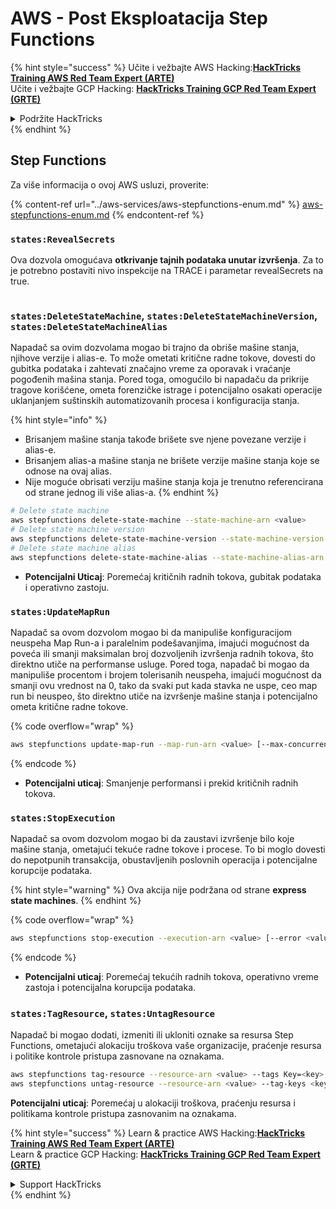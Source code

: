 # AWS - Post Eksploatacija Step Functions

{% hint style="success" %}
Učite i vežbajte AWS Hacking:<img src="../../../.gitbook/assets/image (1) (1) (1).png" alt="" data-size="line">[**HackTricks Training AWS Red Team Expert (ARTE)**](https://training.hacktricks.xyz/courses/arte)<img src="../../../.gitbook/assets/image (1) (1) (1).png" alt="" data-size="line">\
Učite i vežbajte GCP Hacking: <img src="../../../.gitbook/assets/image (2).png" alt="" data-size="line">[**HackTricks Training GCP Red Team Expert (GRTE)**<img src="../../../.gitbook/assets/image (2).png" alt="" data-size="line">](https://training.hacktricks.xyz/courses/grte)

<details>

<summary>Podržite HackTricks</summary>

* Proverite [**planove pretplate**](https://github.com/sponsors/carlospolop)!
* **Pridružite se** 💬 [**Discord grupi**](https://discord.gg/hRep4RUj7f) ili [**telegram grupi**](https://t.me/peass) ili **pratite** nas na **Twitteru** 🐦 [**@hacktricks\_live**](https://twitter.com/hacktricks_live)**.**
* **Podelite hakerske trikove slanjem PR-ova na** [**HackTricks**](https://github.com/carlospolop/hacktricks) i [**HackTricks Cloud**](https://github.com/carlospolop/hacktricks-cloud) github repozitorijume.

</details>
{% endhint %}

## Step Functions

Za više informacija o ovoj AWS usluzi, proverite:

{% content-ref url="../aws-services/aws-stepfunctions-enum.md" %}
[aws-stepfunctions-enum.md](../aws-services/aws-stepfunctions-enum.md)
{% endcontent-ref %}

### `states:RevealSecrets`

Ova dozvola omogućava **otkrivanje tajnih podataka unutar izvršenja**. Za to je potrebno postaviti nivo inspekcije na TRACE i parametar revealSecrets na true.

<figure><img src="../../../.gitbook/assets/image (348).png" alt=""><figcaption></figcaption></figure>

### `states:DeleteStateMachine`, `states:DeleteStateMachineVersion`, `states:DeleteStateMachineAlias`

Napadač sa ovim dozvolama mogao bi trajno da obriše mašine stanja, njihove verzije i alias-e. To može ometati kritične radne tokove, dovesti do gubitka podataka i zahtevati značajno vreme za oporavak i vraćanje pogođenih mašina stanja. Pored toga, omogućilo bi napadaču da prikrije tragove korišćene, ometa forenzičke istrage i potencijalno osakati operacije uklanjanjem suštinskih automatizovanih procesa i konfiguracija stanja.

{% hint style="info" %}
* Brisanjem mašine stanja takođe brišete sve njene povezane verzije i alias-e.
* Brisanjem alias-a mašine stanja ne brišete verzije mašine stanja koje se odnose na ovaj alias.
* Nije moguće obrisati verziju mašine stanja koja je trenutno referencirana od strane jednog ili više alias-a.
{% endhint %}
```bash
# Delete state machine
aws stepfunctions delete-state-machine --state-machine-arn <value>
# Delete state machine version
aws stepfunctions delete-state-machine-version --state-machine-version-arn <value>
# Delete state machine alias
aws stepfunctions delete-state-machine-alias --state-machine-alias-arn <value>
```
* **Potencijalni Uticaj**: Poremećaj kritičnih radnih tokova, gubitak podataka i operativno zastoju.

### `states:UpdateMapRun`

Napadač sa ovom dozvolom mogao bi da manipuliše konfiguracijom neuspeha Map Run-a i paralelnim podešavanjima, imajući mogućnost da poveća ili smanji maksimalan broj dozvoljenih izvršenja radnih tokova, što direktno utiče na performanse usluge. Pored toga, napadač bi mogao da manipuliše procentom i brojem tolerisanih neuspeha, imajući mogućnost da smanji ovu vrednost na 0, tako da svaki put kada stavka ne uspe, ceo map run bi neuspeo, što direktno utiče na izvršenje mašine stanja i potencijalno ometa kritične radne tokove.

{% code overflow="wrap" %}
```bash
aws stepfunctions update-map-run --map-run-arn <value> [--max-concurrency <value>] [--tolerated-failure-percentage <value>] [--tolerated-failure-count <value>]
```
{% endcode %}

* **Potencijalni uticaj**: Smanjenje performansi i prekid kritičnih radnih tokova.

### `states:StopExecution`

Napadač sa ovom dozvolom mogao bi da zaustavi izvršenje bilo koje mašine stanja, ometajući tekuće radne tokove i procese. To bi moglo dovesti do nepotpunih transakcija, obustavljenih poslovnih operacija i potencijalne korupcije podataka.

{% hint style="warning" %}
Ova akcija nije podržana od strane **express state machines**.
{% endhint %}

{% code overflow="wrap" %}
```bash
aws stepfunctions stop-execution --execution-arn <value> [--error <value>] [--cause <value>]
```
{% endcode %}

* **Potencijalni uticaj**: Poremećaj tekućih radnih tokova, operativno vreme zastoja i potencijalna korupcija podataka.

### `states:TagResource`, `states:UntagResource`

Napadač bi mogao dodati, izmeniti ili ukloniti oznake sa resursa Step Functions, ometajući alokaciju troškova vaše organizacije, praćenje resursa i politike kontrole pristupa zasnovane na oznakama.
```bash
aws stepfunctions tag-resource --resource-arn <value> --tags Key=<key>,Value=<value>
aws stepfunctions untag-resource --resource-arn <value> --tag-keys <key>
```
**Potencijalni uticaj**: Poremećaj u alokaciji troškova, praćenju resursa i politikama kontrole pristupa zasnovanim na oznakama.

{% hint style="success" %}
Learn & practice AWS Hacking:<img src="../../../.gitbook/assets/image (1) (1) (1).png" alt="" data-size="line">[**HackTricks Training AWS Red Team Expert (ARTE)**](https://training.hacktricks.xyz/courses/arte)<img src="../../../.gitbook/assets/image (1) (1) (1).png" alt="" data-size="line">\
Learn & practice GCP Hacking: <img src="../../../.gitbook/assets/image (2).png" alt="" data-size="line">[**HackTricks Training GCP Red Team Expert (GRTE)**<img src="../../../.gitbook/assets/image (2).png" alt="" data-size="line">](https://training.hacktricks.xyz/courses/grte)

<details>

<summary>Support HackTricks</summary>

* Check the [**subscription plans**](https://github.com/sponsors/carlospolop)!
* **Join the** 💬 [**Discord group**](https://discord.gg/hRep4RUj7f) or the [**telegram group**](https://t.me/peass) or **follow** us on **Twitter** 🐦 [**@hacktricks\_live**](https://twitter.com/hacktricks_live)**.**
* **Share hacking tricks by submitting PRs to the** [**HackTricks**](https://github.com/carlospolop/hacktricks) and [**HackTricks Cloud**](https://github.com/carlospolop/hacktricks-cloud) github repos.

</details>
{% endhint %}
